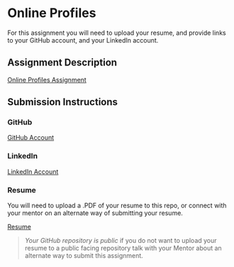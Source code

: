 # Online Profiles
For this assignment you will need to upload your resume, and provide links to your GitHub account, and your LinkedIn account.

## Assignment Description
[Online Profiles Assignment](https://education.launchcode.org/liftoff/assignments/online-profiles/)

## Submission Instructions
 
### GitHub
[GitHub Account](https://github.com/cat3696)
 
### LinkedIn
[LinkedIn Account](https://www.linkedin.com/in/caterina-clayton-1a9182180/)

### Resume
You will need to upload a .PDF of your resume to this repo, or connect with your mentor on an alternate way of submitting your resume.

[Resume](https://github.com/cat3696/liftoff-assignments/blob/master/Caterina_Clayton_LC_Resume.pdf/)

> *Your GitHub repository is public* if you do not want to upload your resume to a public facing repository talk with your Mentor about an alternate way to submit this assignment.
